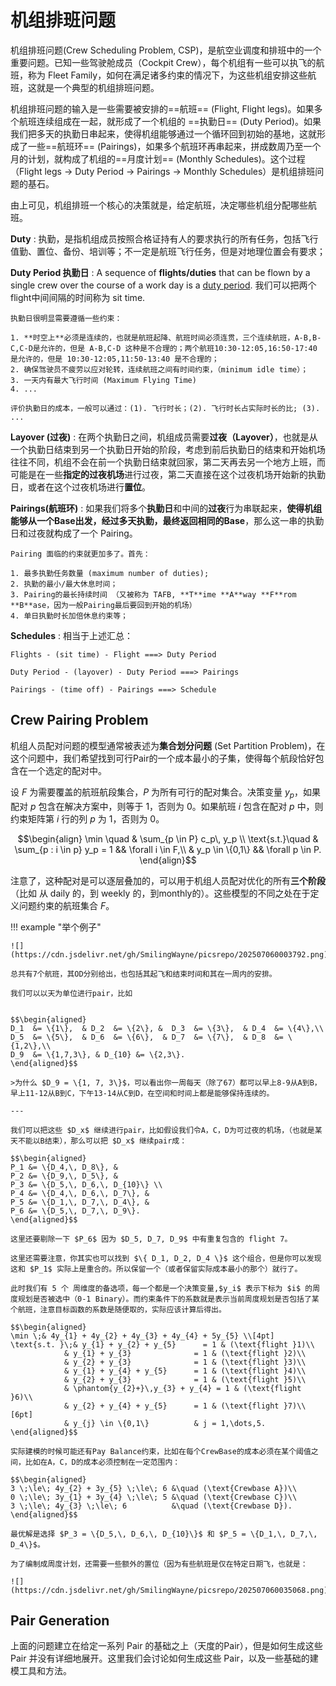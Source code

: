 # 机组排班问题

机组排班问题(Crew Scheduling Problem, CSP)，是航空业调度和排班中的一个重要问题。已知一些驾驶舱成员（Cockpit Crew），每个机组有一些可以执飞的航班，称为 Fleet Family，如何在满足诸多约束的情况下，为这些机组安排这些航班，这就是一个典型的机组排班问题。

机组排班问题的输入是一些需要被安排的==航班== (Flight, Flight legs)。如果多个航班连续组成在一起，就形成了一个机组的 ==执勤日== (Duty Period)。如果我们把多天的执勤日串起来，使得机组能够通过一个循环回到初始的基地，这就形成了一些==航班环== (Pairings)，如果多个航班环再串起来，拼成数周乃至一个月的计划，就构成了机组的==月度计划== (Monthly Schedules)。这个过程（Flight legs -> Duty Period -> Pairings -> Monthly Schedules）是机组排班问题的基石。

由上可见，机组排班一个核心的决策就是，给定航班，决定哪些机组分配哪些航班。

**Duty**
:   执勤，是指机组成员按照合格证持有人的要求执行的所有任务，包括飞行值勤、置位、备份、培训等；不一定是航班飞行任务，但是对地理位置会有要求；

**Duty Period 执勤日**
:   A sequence of **flights/duties** that can be flown by a single crew over the course of a work day is a <u>duty period</u>. 我们可以把两个flight中间间隔的时间称为 sit time.

    执勤日很明显需要遵循一些约束：

    1. **时空上**必须是连续的，也就是航班起降、航班时间必须连贯，三个连续航班，A-B,B-C,C-D是允许的，但是 A-B,C-D 这种是不合理的；两个航班10:30-12:05,16:50-17:40 是允许的，但是 10:30-12:05,11:50-13:40 是不合理的；
    2. 确保驾驶员不疲劳以应对轮转，连续航班之间有时间约束，（minimum idle time）；
    3. 一天内有最大飞行时间 (Maximum Flying Time)
    4. ...

    评价执勤日的成本，一般可以通过：(1). 飞行时长；(2). 飞行时长占实际时长的比; (3). ...

**Layover (过夜)**
:   在两个执勤日之间，机组成员需要**过夜（Layover）**，也就是从一个执勤日结束到另一个执勤日开始的阶段，考虑到前后执勤日的结束和开始机场往往不同，机组不会在前一个执勤日结束就回家，第二天再去另一个地方上班，而可能是在一些**指定的过夜机场**进行过夜，第二天直接在这个过夜机场开始新的执勤日，或者在这个过夜机场进行**置位**。

**Pairings(航班环)**
:   如果我们将多个**执勤日**和中间的**过夜**行为串联起来，**使得机组能够从一个Base出发，经过多天执勤，最终返回相同的Base**，那么这一串的执勤日和过夜就构成了一个 Pairing。

    Pairing 面临的约束就更加多了。首先：

    1. 最多执勤任务数量 (maximum number of duties);
    2. 执勤的最小/最大休息时间；
    3. Pairing的最长持续时间 （又被称为 TAFB, **T**ime **A**way **F**rom **B**ase，因为一般Pairing最后要回到开始的机场）
    4. 单日执勤时长加倍休息约束等；

**Schedules**
:   相当于上述汇总：

    Flights - (sit time) - Flight ===> Duty Period

    Duty Period - (layover) - Duty Period ===> Pairings

    Pairings - (time off) - Pairings ===> Schedule

## Crew Pairing Problem


机组人员配对问题的模型通常被表述为**集合划分问题** (Set Partition Problem)，在这个问题中，我们希望找到可行Pair的一个成本最小的子集，使得每个航段恰好包含在一个选定的配对中。

设 $F$ 为需要覆盖的航班航段集合，$P$ 为所有可行的配对集合。决策变量 $y_p$，如果配对 $p$ 包含在解决方案中，则等于 1，否则为 0。如果航班 $i$ 包含在配对 $p$ 中，则约束矩阵第 $i$ 行的列 $p$ 为 1，否则为 0。

$$\begin{align}
\min \quad & \sum_{p \in P} c_p\, y_p \\
\text{s.t.}\quad & \sum_{p : i \in p} y_p = 1 && \forall i \in F,\\
& y_p \in \{0,1\} && \forall p \in P.
\end{align}$$

注意了，这种配对是可以逐层叠加的，可以用于机组人员配对优化的所有**三个阶段** （比如 从 daily 的，到 weekly 的，到monthly的）。这些模型的不同之处在于定义问题约束的航班集合 $F$。


!!! example "举个例子"

    ![](https://cdn.jsdelivr.net/gh/SmilingWayne/picsrepo/202507060003792.png)

    总共有7个航班，其OD分别给出，也包括其起飞和结束时间和其在一周内的安排。

    我们可以以天为单位进行pair，比如


    $$\begin{aligned}
    D_1  &= \{1\},  & D_2  &= \{2\}, &  D_3  &= \{3\},  & D_4  &= \{4\},\\
    D_5  &= \{5\},  & D_6  &= \{6\},  & D_7  &= \{7\},  & D_8  &= \{1,2\},\\
    D_9  &= \{1,7,3\}, & D_{10} &= \{2,3\}.
    \end{aligned}$$

    >为什么 $D_9 = \{1, 7, 3\}$，可以看出你一周每天（除了67）都可以早上8-9从A到B，早上11-12从B到C，下午13-14从C到D，在空间和时间上都是能够保持连续的。

    ---

    我们可以把这些 $D_x$ 继续进行pair，比如假设我们令A，C，D为可过夜的机场，（也就是某天不能以B结束），那么可以把 $D_x$ 继续pair成：

    $$\begin{aligned}
    P_1 &= \{D_4,\, D_8\}, &
    P_2 &= \{D_9,\, D_5\}, &
    P_3 &= \{D_5,\, D_6,\, D_{10}\} \\
    P_4 &= \{D_4,\, D_6,\, D_7\}, &
    P_5 &= \{D_1,\, D_7,\, D_4\}, &
    P_6 &= \{D_5,\, D_7,\, D_9\}.
    \end{aligned}$$

    这里还要剔除一下 $P_6$ 因为 $D_5, D_7, D_9$ 中有重复包含的 flight 7。

    这里还需要注意，你其实也可以找到 $\{ D_1, D_2, D_4 \}$ 这个组合，但是你可以发现这和 $P_1$ 实际上是重合的。所以保留一个（或者保留实际成本最小的那个）就行了。

    此时我们有 5 个 周维度的备选项，每一个都是一个决策变量,$y_i$ 表示下标为 $i$ 的周度规划是否被选中（0-1 Binary）。而约束条件下的系数就是表示当前周度规划是否包括了某个航班，注意目标函数的系数是随便取的，实际应该计算后得出。

    $$\begin{aligned}
    \min \;& 4y_{1} + 4y_{2} + 4y_{3} + 4y_{4} + 5y_{5} \\[4pt]
    \text{s.t. }\;& y_{1} + y_{2} + y_{5}      = 1 & (\text{flight }1)\\
                & y_{1} + y_{3}              = 1 & (\text{flight }2)\\
                & y_{2} + y_{3}              = 1 & (\text{flight }3)\\
                & y_{1} + y_{4} + y_{5}      = 1 & (\text{flight }4)\\
                & y_{2} + y_{3}              = 1 & (\text{flight }5)\\
                & \phantom{y_{2}+}\,y_{3} + y_{4} = 1 & (\text{flight }6)\\
                & y_{2} + y_{4} + y_{5}      = 1 & (\text{flight }7)\\[6pt]
                & y_{j} \in \{0,1\}          & j = 1,\dots,5.
    \end{aligned}$$

    实际建模的时候可能还有Pay Balance约束，比如在每个CrewBase的成本必须在某个阈值之间，比如在A，C，D的成本必须控制在一定范围内：

    $$\begin{aligned}
    3 \;\le\; 4y_{2} + 3y_{5} \;\le\; 6 &\quad (\text{Crewbase A})\\
    0 \;\le\; 3y_{1} + 3y_{4} \;\le\; 5 &\quad (\text{Crewbase C})\\
    3 \;\le\; 4y_{3} \;\le\; 6          &\quad (\text{Crewbase D}).
    \end{aligned}$$

    最优解是选择 $P_3 = \{D_5,\, D_6,\, D_{10}\}$ 和 $P_5 = \{D_1,\, D_7,\, D_4\}$。
    
    为了编制成周度计划，还需要一些额外的置位（因为有些航班是仅在特定日期飞，也就是：

    ![](https://cdn.jsdelivr.net/gh/SmilingWayne/picsrepo/202507060035068.png)


## Pair Generation 

上面的问题建立在给定一系列 Pair 的基础之上（天度的Pair），但是如何生成这些 Pair 并没有详细地展开。这里我们会讨论如何生成这些 Pair，以及一些基础的建模工具和方法。

